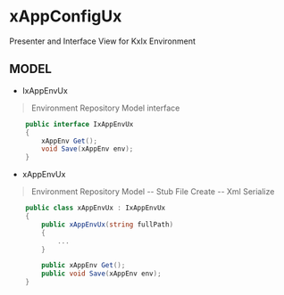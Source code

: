 # xAppConfigUx
Presenter and Interface View for KxIx Environment

## MODEL
- IxAppEnvUx
> Environment Repository Model interface

```c#
    public interface IxAppEnvUx
    {
        xAppEnv Get();
        void Save(xAppEnv env);
    }
```

- xAppEnvUx
> Environment Repository Model
-- Stub File Create
-- Xml Serialize

```c#
    public class xAppEnvUx : IxAppEnvUx
    {
        public xAppEnvUx(string fullPath)
        {  
            ...
        }

        public xAppEnv Get();
        public void Save(xAppEnv env);
    }
```
